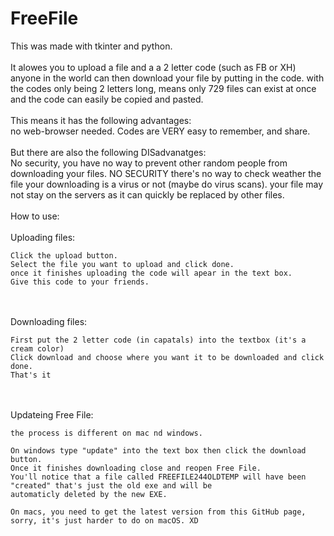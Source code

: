 # FreeFile
This was made with tkinter and python.
<br>
<br>
It alowes you to upload a file and a a 2 letter code (such as FB or XH) anyone in the world can then download your file by putting in the code.
with the codes only being 2 letters long, means only 729 files can exist at once and the code can easily be copied and pasted.
<br>
<br>
This means it has the following advantages:
<br>
no web-browser needed.
Codes are VERY easy to remember, and share.
<br>
<br>
But there are also the following DISadvanatges:
<br>
No security, you have no way to prevent other random people from downloading your files.
NO SECURITY there's no way to check weather the file your downloading is a virus or not (maybe do virus scans).
your file may not stay on the servers as it can quickly be replaced by other files.
<br>
<br>
How to use:
<br>
<br>
  Uploading files:
    
    Click the upload button.
    Select the file you want to upload and click done.
    once it finishes uploading the code will apear in the text box.
    Give this code to your friends.
<br>
<br>
  Downloading files:
    
    First put the 2 letter code (in capatals) into the textbox (it's a cream color)
    Click download and choose where you want it to be downloaded and click done.
    That's it
<br>
<br>
  Updateing Free File:
    
    the process is different on mac nd windows.
    
    On windows type "update" into the text box then click the download button.
    Once it finishes downloading close and reopen Free File.
    You'll notice that a file called FREEFILE244OLDTEMP will have been "created" that's just the old exe and will be
    automaticly deleted by the new EXE.
    
    On macs, you need to get the latest version from this GitHub page, sorry, it's just harder to do on macOS. XD
